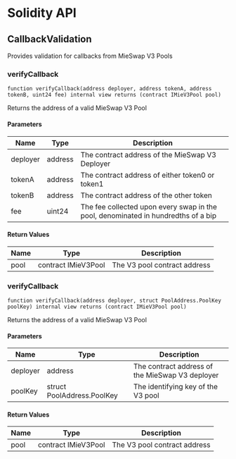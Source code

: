 # Solidity API

## CallbackValidation

Provides validation for callbacks from MieSwap V3 Pools

### verifyCallback

```solidity
function verifyCallback(address deployer, address tokenA, address tokenB, uint24 fee) internal view returns (contract IMieV3Pool pool)
```

Returns the address of a valid MieSwap V3 Pool

#### Parameters

| Name     | Type    | Description                                                                       |
| -------- | ------- | --------------------------------------------------------------------------------- |
| deployer | address | The contract address of the MieSwap V3 Deployer                                   |
| tokenA   | address | The contract address of either token0 or token1                                   |
| tokenB   | address | The contract address of the other token                                           |
| fee      | uint24  | The fee collected upon every swap in the pool, denominated in hundredths of a bip |

#### Return Values

| Name | Type                | Description                  |
| ---- | ------------------- | ---------------------------- |
| pool | contract IMieV3Pool | The V3 pool contract address |

### verifyCallback

```solidity
function verifyCallback(address deployer, struct PoolAddress.PoolKey poolKey) internal view returns (contract IMieV3Pool pool)
```

Returns the address of a valid MieSwap V3 Pool

#### Parameters

| Name     | Type                       | Description                                     |
| -------- | -------------------------- | ----------------------------------------------- |
| deployer | address                    | The contract address of the MieSwap V3 deployer |
| poolKey  | struct PoolAddress.PoolKey | The identifying key of the V3 pool              |

#### Return Values

| Name | Type                | Description                  |
| ---- | ------------------- | ---------------------------- |
| pool | contract IMieV3Pool | The V3 pool contract address |

